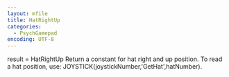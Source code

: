 ```yaml
---
layout: mfile
title: HatRightUp
categories:
  - PsychGamepad
encoding: UTF-8
---
```


result = HatRightUp
Return a constant for hat right and up position.  To read a hat position, use:
JOYSTICK(joystickNumber,'GetHat',hatNumber).